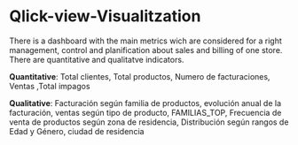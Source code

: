 # Qlick-view-Visualitzation

There is a dashboard with the main metrics wich are considered for a right management, control and planification about sales and billing of one store.
There are quantitative and qualitatve indicators. 

**Quantitative**: Total clientes, Total productos, Numero de facturaciones, Ventas ,Total impagos

**Qualitative**: Facturación según familia de productos, 
evolución anual de la facturación, ventas según tipo de producto, 
FAMILIAS_TOP, Frecuencia de venta de productos según zona de residencia, 
Distribución según rangos de Edad y Género, ciudad de residencia

